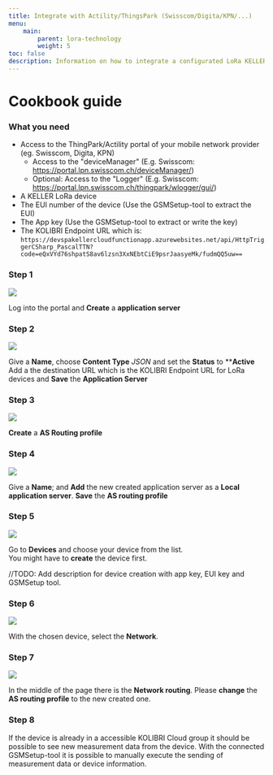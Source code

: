 ```yaml
---
title: Integrate with Actility/ThingsPark (Swisscom/Digita/KPN/...)
menu:
    main:
        parent: lora-technology
        weight: 5
toc: false
description: Information on how to integrate a configurated LoRa KELLER to the Actility plattform
---
```

# Cookbook guide
### What you need
 - Access to the ThingPark/Actility portal of your mobile network provider (eg. Swisscom, Digita, KPN)
    - Access to the "deviceManager" (E.g. Swisscom: https://portal.lpn.swisscom.ch/deviceManager/)
    - Optional: Access to the "Logger" (E.g. Swisscom: https://portal.lpn.swisscom.ch/thingpark/wlogger/gui/)
 - A KELLER LoRa device
 - The EUI number of the device (Use the GSMSetup-tool to extract the EUI)
 - The App key (Use the GSMSetup-tool to extract or write the key)
 - The KOLIBRI Endpoint URL which is: ```https://devspakellercloudfunctionapp.azurewebsites.net/api/HttpTriggerCSharp_PascalTTN?code=eQxVYd76shpatS8av6lzsn3XxNEbtCiE9psrJaasyeMk/fudmQQ5uw==```

### Step 1
<img src="../../integrateActility/1.png"/>  

Log into the portal and **Create** a **application server**  

### Step 2
<img src="../../integrateActility/2.png"/>  

Give a **Name**, choose **Content Type** *JSON* and set the **Status** to ****Active**  
Add a the destination URL which is the KOLIBRI Endpoint URL for LoRa devices and **Save** the **Application Server**  

### Step 3
<img src="../../integrateActility/3.png"/>  

**Create** a **AS Routing profile**  

### Step 4
<img src="../../integrateActility/4.png"/>  

Give a **Name**; and **Add** the new created application server as a **Local application server**. **Save** the **AS routing profile**  

### Step 5
<img src="../../integrateActility/5.png"/>  

Go to **Devices** and choose your device from the list.  
You might have to **create** the device first.  

//TODO: Add description for device creation with app key, EUI key and GSMSetup tool.

### Step 6
<img src="../../integrateActility/6.png"/>  

With the chosen device, select the **Network**.  

### Step 7
<img src="../../integrateActility/7.png"/>  

In the middle of the page there is the **Network routing**. Please **change** the **AS routing profile** to the new created one. 

### Step 8 
If the device is already in a accessible KOLIBRI Cloud group it should be possible to see new measurement data from the device. With the connected GSMSetup-tool it is possible to manually execute the sending of measurement data or device information.